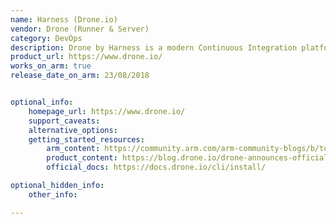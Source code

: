 ```yaml
---
name: Harness (Drone.io)
vendor: Drone (Runner & Server)
category: DevOps
description: Drone by Harness is a modern Continuous Integration platform that empowers busy teams to automate their build, test and release workflows using a powerful, cloud native pipeline engine.
product_url: https://www.drone.io/
works_on_arm: true
release_date_on_arm: 23/08/2018


optional_info:
    homepage_url: https://www.drone.io/
    support_caveats:
    alternative_options:
    getting_started_resources:
        arm_content: https://community.arm.com/arm-community-blogs/b/tools-software-ides-blog/posts/drone-io-ci-cd-tool-for-developers
        product_content: https://blog.drone.io/drone-announces-official-support-for-arm/
        official_docs: https://docs.drone.io/cli/install/

optional_hidden_info:
    other_info: 

---
```

